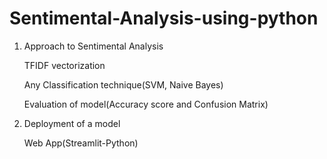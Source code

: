 # Sentimental-Analysis-using-python

1. Approach to Sentimental Analysis

    TFIDF vectorization
  
    Any Classification technique(SVM, Naive Bayes)
  
    Evaluation of model(Accuracy score and Confusion Matrix)
  
  
2. Deployment of a model

    Web App(Streamlit-Python)
